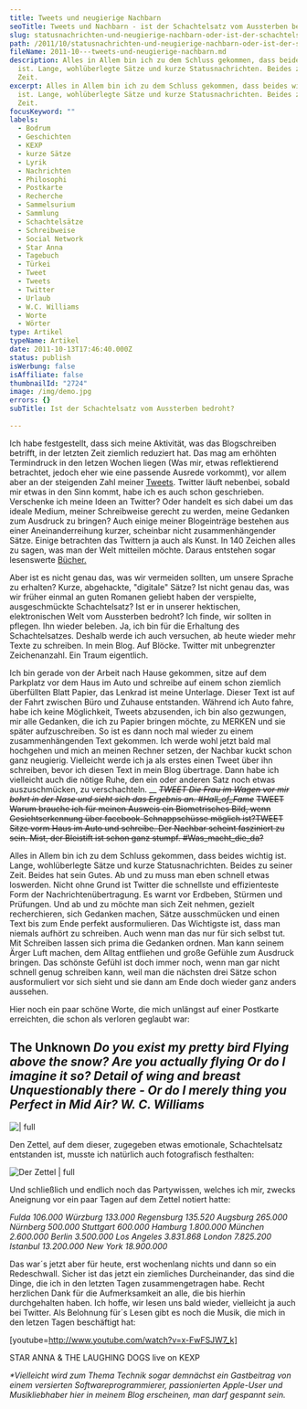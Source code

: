 ```yaml
---
title: Tweets und neugierige Nachbarn
seoTitle: Tweets und Nachbarn - ist der Schachtelsatz vom Aussterben bedroht?
slug: statusnachrichten-und-neugierige-nachbarn-oder-ist-der-schachtelsatz-vom-aussterben-bedroht
path: /2011/10/statusnachrichten-und-neugierige-nachbarn-oder-ist-der-schachtelsatz-vom-aussterben-bedroht/
fileName: 2011-10---tweets-und-neugierige-nachbarn.md
description: Alles in Allem bin ich zu dem Schluss gekommen, dass beides wichtig
  ist. Lange, wohlüberlegte Sätze und kurze Statusnachrichten. Beides zu seiner
  Zeit.
excerpt: Alles in Allem bin ich zu dem Schluss gekommen, dass beides wichtig
  ist. Lange, wohlüberlegte Sätze und kurze Statusnachrichten. Beides zu seiner
  Zeit.
focusKeyword: ""
labels:
  - Bodrum
  - Geschichten
  - KEXP
  - kurze Sätze
  - Lyrik
  - Nachrichten
  - Philosophi
  - Postkarte
  - Recherche
  - Sammelsurium
  - Sammlung
  - Schachtelsätze
  - Schreibweise
  - Social Network
  - Star Anna
  - Tagebuch
  - Türkei
  - Tweet
  - Tweets
  - Twitter
  - Urlaub
  - W.C. Williams
  - Worte
  - Wörter
type: Artikel
typeName: Artikel
date: 2011-10-13T17:46:40.000Z
status: publish
isWerbung: false
isAffiliate: false
thumbnailId: "2724"
image: /img/demo.jpg
errors: {}
subTitle: Ist der Schachtelsatz vom Aussterben bedroht?
  
---
```


Ich habe festgestellt, dass sich meine Aktivität, was das Blogschreiben
betrifft, in der letzten Zeit ziemlich reduziert hat. Das mag am erhöhten
Termindruck in den letzen Wochen liegen (Was mir, etwas reflektierend
betrachtet, jedoch eher wie eine passende Ausrede vorkommt), vor allem aber an
der steigenden Zahl meiner [Tweets](http://twitter.com/#!/Carda_Mon). Twitter
läuft nebenbei, sobald mir etwas in den Sinn kommt, habe ich es auch schon
geschrieben. Verschenke ich meine Ideen an Twitter? Oder handelt es sich dabei
um das ideale Medium, meiner Schreibweise gerecht zu werden, meine Gedanken zum
Ausdruck zu bringen? Auch einige meiner Blogeinträge bestehen aus einer
Aneinanderreihung kurzer, scheinbar nicht zusammenhängender Sätze. Einige
betrachten das Twittern ja auch als Kunst. In 140 Zeichen alles zu sagen, was
man der Welt mitteilen möchte. Daraus entstehen sogar lesenswerte
[Bücher.](http://haekelschwein.de/buch.htm)

Aber ist es nicht genau das, was wir vermeiden sollten, um unsere Sprache zu
erhalten? Kurze, abgehackte, "digitale" Sätze? Ist nicht genau das, was wir
früher einmal an guten Romanen geliebt haben der verspielte, ausgeschmückte
Schachtelsatz? Ist er in unserer hektischen, elektronischen Welt vom Aussterben
bedroht? Ich finde, wir sollten in pflegen. Ihn wieder beleben. Ja, ich bin für
die Erhaltung des Schachtelsatzes. Deshalb werde ich auch versuchen, ab heute
wieder mehr Texte zu schreiben. In mein Blog. Auf Blöcke. Twitter mit
unbegrenzter Zeichenanzahl. Ein Traum eigentlich.

Ich bin gerade von der Arbeit nach Hause gekommen, sitze auf dem Parkplatz vor
dem Haus im Auto und schreibe auf einem schon ziemlich überfüllten Blatt Papier,
das Lenkrad ist meine Unterlage. Dieser Text ist auf der Fahrt zwischen Büro und
Zuhause entstanden. Während ich Auto fahre, habe ich keine Möglichkeit, Tweets
abzusenden, ich bin also gezwungen, mir alle Gedanken, die ich zu Papier bringen
möchte, zu MERKEN und sie später aufzuschreiben. So ist es dann noch mal wieder
zu einem zusammenhängenden Text gekommen. Ich werde wohl jetzt bald mal
hochgehen und mich an meinen Rechner setzen, der Nachbar kuckt schon ganz
neugierig. Vielleicht werde ich ja als erstes einen Tweet über ihn schreiben,
bevor ich diesen Text in mein Blog übertrage. Dann habe ich vielleicht auch die
nötige Ruhe, den ein oder anderen Satz noch etwas auszuschmücken, zu
verschachteln. \_\_ _<del>TWEET Die Frau im Wagen vor mir bohrt in der Nase und
sieht sich das Ergebnis an. #Hall_of_Fame</del>_ <del>TWEET Warum brauche ich
für meinen Ausweis ein Biometrisches Bild, wenn Gesichtserkennung über
facebook-Schnappschüsse möglich ist?</del><del>TWEET Sitze vorm Haus im Auto und
schreibe. Der Nachbar scheint fasziniert zu sein. Mist, der Bleistift ist schon
ganz stumpf. #Was_macht_die_da?</del>

Alles in Allem bin ich zu dem Schluss gekommen, dass beides wichtig ist. Lange,
wohlüberlegte Sätze und kurze Statusnachrichten. Beides zu seiner Zeit. Beides
hat sein Gutes. Ab und zu muss man eben schnell etwas loswerden. Nicht ohne
Grund ist Twitter die schnellste und effizienteste Form der
Nachrichtenübertragung. Es warnt vor Erdbeben, Stürmen und Prüfungen. Und ab und
zu möchte man sich Zeit nehmen, gezielt recherchieren, sich Gedanken machen,
Sätze ausschmücken und einen Text bis zum Ende perfekt ausformulieren. Das
Wichtigste ist, dass man niemals aufhört zu schreiben. Auch wenn man das nur für
sich selbst tut. Mit Schreiben lassen sich prima die Gedanken ordnen. Man kann
seinem Ärger Luft machen, dem Alltag entfliehen und große Gefühle zum Ausdruck
bringen. Das schönste Gefühl ist doch immer noch, wenn man gar nicht schnell
genug schreiben kann, weil man die nächsten drei Sätze schon ausformuliert vor
sich sieht und sie dann am Ende doch wieder ganz anders aussehen.

Hier noch ein paar schöne Worte, die mich unlängst auf einer Postkarte
erreichten, die schon als verloren geglaubt war:

## The Unknown _Do you exist my pretty bird_ _Flying above the snow?_ _Are you actually flying_ _Or do I imagine it so?_ _Detail of wing and breast_ _Unquestionably there -_ _Or do I merely thing you_ _Perfect in Mid Air?_ _W. C. Williams_

![ | full](http://cardamonchai.files.wordpress.com/2011/10/shot_1318522744788.jpg "Die Postkarte")

Den Zettel, auf dem dieser, zugegeben etwas emotionale, Schachtelsatz entstanden
ist, musste ich natürlich auch fotografisch festhalten:

![Der Zettel | full](http://cardamonchai.files.wordpress.com/2011/10/shot_1318522691267.jpg "Der Zettel")

Und schließlich und endlich noch das Partywissen, welches ich mir, zwecks
Aneignung vor ein paar Tagen auf dem Zettel notiert hatte:

_Fulda 106.000_ _Würzburg 133.000_ _Regensburg 135.520_ _Augsburg 265.000_
_Nürnberg 500.000_ _Stuttgart 600.000_ _Hamburg 1.800.000_ _München 2.600.000_
_Berlin 3.500.000_ _Los Angeles 3.831.868_ _London 7.825.200_ _Istanbul
13.200.000_ _New York 18.900.000_

Das war´s jetzt aber für heute, erst wochenlang nichts und dann so ein
Redeschwall. Sicher ist das jetzt ein ziemliches Durcheinander, das sind die
Dinge, die ich in den letzten Tagen zusammengetragen habe. Recht herzlichen Dank
für die Aufmerksamkeit an alle, die bis hierhin durchgehalten haben. Ich hoffe,
wir lesen uns bald wieder, vielleicht ja auch bei Twitter. Als Belohnung für´s
Lesen gibt es noch die Musik, die mich in den letzen Tagen beschäftigt hat:

[youtube=http://www.youtube.com/watch?v=x-FwFSJW7_k]

STAR ANNA &amp; THE LAUGHING DOGS live on KEXP

_\*Vielleicht wird zum Thema Technik sogar demnächst ein Gastbeitrag von einem
versierten Softwareprogrammierer, passionierten Apple-User und Musikliebhaber
hier in meinem Blog erscheinen, man darf gespannt sein._

  
